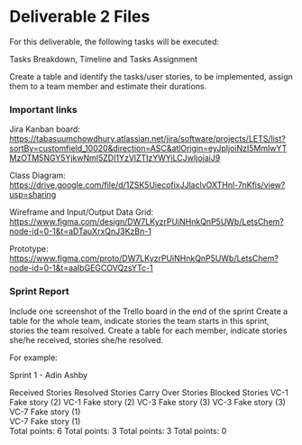 # Deliverable 2 Files

For this deliverable, the following tasks will be executed:

Tasks Breakdown, Timeline and Tasks Assignment

Create a table and identify the tasks/user stories, to be implemented, assign them to a team member and estimate their durations.

### Important links
Jira Kanban board: https://tabasuumchowdhury.atlassian.net/jira/software/projects/LETS/list?sortBy=customfield_10020&direction=ASC&atlOrigin=eyJpIjoiNzI5MmIwYTMzOTM5NGY5YjkwNmI5ZDI1YzVlZTIzYWYiLCJwIjoiaiJ9

Class Diagram: https://drive.google.com/file/d/1ZSK5UiecofixJJlaclvOXTHnl-7nKfis/view?usp=sharing

Wireframe and Input/Output Data Grid: https://www.figma.com/design/DW7LKyzrPUiNHnkQnP5UWb/LetsChem?node-id=0-1&t=aDTauXrxQnJ3KzBn-1

Prototype: https://www.figma.com/proto/DW7LKyzrPUiNHnkQnP5UWb/LetsChem?node-id=0-1&t=aaIbGEGCOVQzsYTc-1

### Sprint Report

Include one screenshot of the Trello board in the end of the sprint
Create a table for the whole team, indicate stories the team starts in this sprint, stories the team resolved.
Create a table for each member, indicate stories she/he received, stories she/he resolved.

For example:

Sprint 1 - Adin Ashby

Received Stories	Resolved Stories	Carry Over Stories	Blocked Stories
VC-1 Fake story (2)	VC-1 Fake story (2)	VC-3 Fake story (3)	
VC-3 Fake story (3)	VC-7 Fake story (1)		
VC-7 Fake story (1)			
Total points: 6	Total points: 3	Total points: 3	Total points: 0

